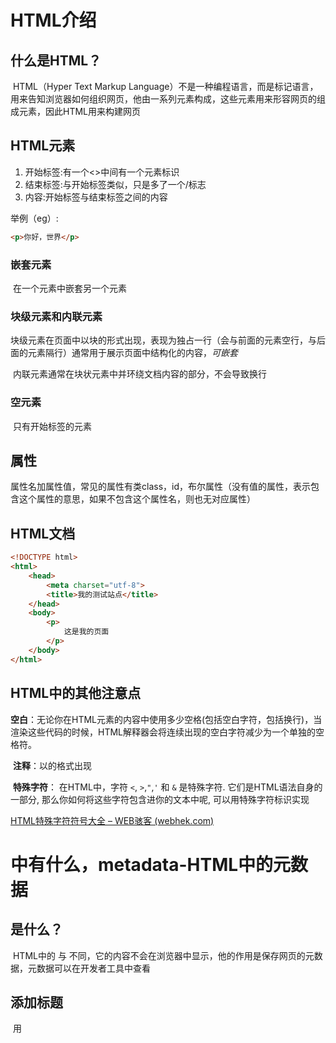 # HTML介绍

## 什么是HTML？

​	HTML（Hyper Text Markup Language）不是一种编程语言，而是标记语言，用来告知浏览器如何组织网页，他由一系列元素构成，这些元素用来形容网页的组成元素，因此HTML用来构建网页

## HTML元素

1. 开始标签:有一个<>中间有一个元素标识
2. 结束标签:与开始标签类似，只是多了一个/标志
3. 内容:开始标签与结束标签之间的内容

举例（eg）:

```html
<p>你好，世界</p>
```

### 嵌套元素

​	在一个元素中嵌套另一个元素

### 块级元素和内联元素

​	块级元素在页面中以块的形式出现，表现为独占一行（会与前面的元素空行，与后面的元素隔行）通常用于展示页面中结构化的内容，*可嵌套*

​	内联元素通常在块状元素中并环绕文档内容的部分，不会导致换行

### 空元素

​	只有开始标签的元素

## 属性

​	属性名加属性值，常见的属性有类class，id，布尔属性（没有值的属性，表示包含这个属性的意思，如果不包含这个属性名，则也无对应属性）

## HTML文档

```html
<!DOCTYPE html> 
<html>
   	<head>
        <meta charset="utf-8">
        <title>我的测试站点</title>
    </head>
    <body>
        <p>
            这是我的页面
        </p>
    </body>
</html>
```

## HTML中的其他注意点

​	 **空白**：无论你在HTML元素的内容中使用多少空格(包括空白字符，包括换行)，当渲染这些代码的时候，HTML解释器会将连续出现的空白字符减少为一个单独的空格符。 

​	**注释**：以<!-- 内容 -->的格式出现

​	**特殊字符**： 在HTML中，字符 `<`, `>`,`"`,`'` 和 `&` 是特殊字符. 它们是HTML语法自身的一部分, 那么你如何将这些字符包含进你的文本中呢, 可以用特殊字符标识实现

 [HTML特殊字符符号大全 – WEB骇客 (webhek.com)](https://www.webhek.com/post/html-enerty-code.html) 

# <head>中有什么，metadata-HTML中的元数据

## <head>是什么？

​	HTML中的<body> 与 <head> 不同，它的内容不会在浏览器中显示，他的作用是保存网页的元数据，元数据可以在开发者工具中查看

## 添加标题

​	用<title> 标签，是元数据，作为文档的标题，也是浏览器搜索的依据

​	用< h1 > 标签，在页面中显示，作为标记内容的标题

## 元数据

​	元数据是用来描述数据的数据，在HTML文档中，用<meta> 来包含不同的元数据，如文档的字符集，交互式学习，添加作者和描述，在搜索引擎中description的使用

```html
<meta charset="utf-8">
<!-- 指定字符集是utf-8 -->
<meta name="author" content="">
<!-- 指定文档的作者和相关内容，有利于搜索引擎搜索 -->
<meta name="description" content="">
<!-- 文档的修饰，用于在浏览器中显示信息的内容 -->
```

## 在站点增加自定义图标

​	略

## 为文档设定主语言

​	<html lang="zh-CN">

# HTML文字处理基础

## 基础：标题和段落

​	用<p></p>表示段落，用<h1> <h2> ... <h6> 表示不同等级的标题

## 语义

​	强调： <em> <strong> <b>

​	斜体： <i>

​	下划线： <u> 

## 列表

​	无序列表: <ul>

​	有序列表: <ol>

​	列表项: <li>

# 超链接

## 什么是超链接？

​	 超链接使我们能够将我们的文档链接到任何其他文档（或其他资源），也可以链接到文档的指定部分，我们可以在一个简单的网址上提供应用程序（与必须先安装的本地应用程序或其他东西相比）。几乎任何网络内容都可以转换为链接，点击（或激活）超链接将使网络浏览器转到另一个网址（[URL](https://developer.mozilla.org/zh-CN/docs/Glossary/URL)）

​	 URL可以指向HTML文件、文本文件、图像、文本文档、视频和音频文件以及可以在网络上保存的任何其他内容

## 解析超链接

​	一个超链接有href属性，title属性
